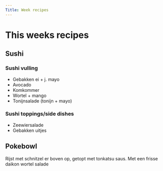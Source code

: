 ```yaml
---
Title: Week recipes
---
```


# This weeks recipes

## Sushi
### Sushi vulling
- Gebakken ei + j. mayo
- Avocado
- Komkommer
- Wortel + mango
- Tonijnsalade (tonijn + mayo)
### Sushi toppings/side dishes
- Zeewiersalade
- Gebakken uitjes

## Pokebowl
Rijst met schnitzel er boven op, getopt met tonkatsu saus.
Met een frisse daikon wortel salade